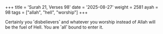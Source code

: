 +++
title = 'Surah 21, Verses 98'
date = '2025-08-27'
weight = 2581
ayah = 98
tags = ["allah", "hell", "worship"]
+++

Certainly you ˹disbelievers˺ and whatever you worship instead of Allah will be the fuel of Hell. You are ˹all˺ bound to enter it.